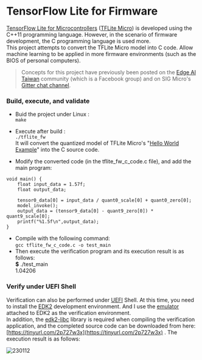 # TensorFlow Lite for Firmware  
[TensorFlow Lite for Microcontrollers](https://www.tensorflow.org/lite/microcontrollers) ([TFLite Micro](https://github.com/tensorflow/tflite-micro)) is developed using the C++11 programming language. However, in the scenario of firmware development, the C programming language is used more.  
This project attempts to convert the TFLite Micro model into C code. Allow machine learning to be applied in more firmware environments (such as the BIOS of personal computers).  
  
> Concepts for this project have previously been posted on the [Edge AI Taiwan](https://www.facebook.com/groups/edgeaitw/) community (which is a Facebook group) and on SIG Micro's [Gitter chat channel](https://gitter.im/tensorflow/sig-micro).  
  
### Build, execute, and validate
  
* Buid the project under Linux :  
`make`  
  
* Execute after build :  
`./tflite_fw`  
It will convert the quantized model of TFLite Micro's "[Hello World Example](https://github.com/tensorflow/tflite-micro/tree/main/tensorflow/lite/micro/examples/hello_world)" into the C source code.  
  
* Modify the converted code (in the tflite_fw_c_code.c file), and add the main program:  
  
```  
void main() {
    float input_data = 1.57f;
    float output_data;
    
    tensor0_data[0] = input_data / quant0_scale[0] + quant0_zero[0];
    model_invoke();
    output_data = (tensor9_data[0] - quant9_zero[0]) * quant9_scale[0];
    printf("%1.5f\n",output_data);
}
```  
  
* Compile with the following command:  
`gcc tflite_fw_c_code.c -o test_main`  
* Then execute the verification program and its execution result is as follows:  
**$** ./test_main  
1.04206  
  
### Verify under UEFI Shell  
Verification can also be performed under [UEFI](https://uefi.org/) Shell. At this time, you need to install the [EDK2](https://github.com/tianocore/edk2) development environment. And I use the [emulator](https://github.com/tianocore/edk2/blob/master/EmulatorPkg/Readme.md) attached to EDK2 as the verification environment.  
In addition, the [edk2-libc](https://github.com/tianocore/edk2-libc) library is required when compiling the verification application, and the completed source code can be downloaded from here: [https://tinyurl.com/2p727w3x](https://tinyurl.com/2p727w3x) . The execution result is as follows:  
  
![230112](https://user-images.githubusercontent.com/44540872/212110306-6ad8e4ce-d07a-48d6-9dcc-7c8c2bfccb62.png)

